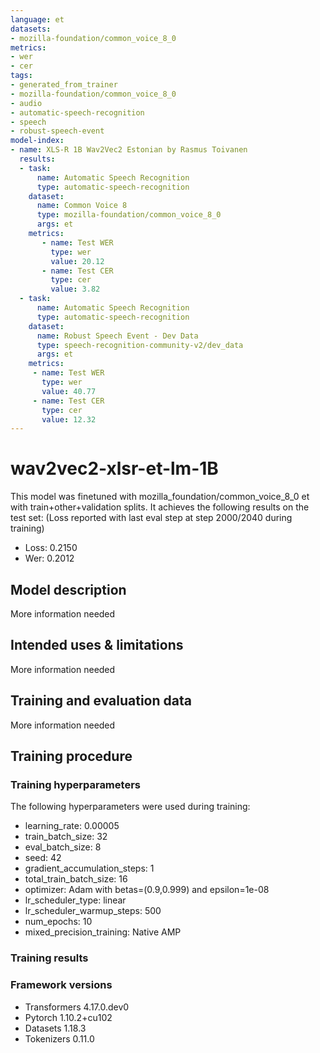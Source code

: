 ```yaml
---
language: et
datasets:
- mozilla-foundation/common_voice_8_0
metrics:
- wer
- cer
tags:
- generated_from_trainer
- mozilla-foundation/common_voice_8_0
- audio
- automatic-speech-recognition
- speech
- robust-speech-event
model-index:
- name: XLS-R 1B Wav2Vec2 Estonian by Rasmus Toivanen
  results:
  - task: 
      name: Automatic Speech Recognition
      type: automatic-speech-recognition
    dataset:
      name: Common Voice 8
      type: mozilla-foundation/common_voice_8_0
      args: et
    metrics:
       - name: Test WER
         type: wer
         value: 20.12
       - name: Test CER
         type: cer
         value: 3.82
  - task: 
      name: Automatic Speech Recognition
      type: automatic-speech-recognition
    dataset:
      name: Robust Speech Event - Dev Data
      type: speech-recognition-community-v2/dev_data
      args: et
    metrics:
     - name: Test WER
       type: wer
       value: 40.77
     - name: Test CER
       type: cer
       value: 12.32
---
```

<!-- This model card has been generated automatically according to the information the Trainer had access to. You
should probably proofread and complete it, then remove this comment. -->
# wav2vec2-xlsr-et-lm-1B

This model was finetuned with mozilla_foundation/common_voice_8_0 et with train+other+validation splits.
It achieves the following results on the test set:
(Loss reported with last eval step at step 2000/2040 during training)
- Loss: 0.2150 
- Wer: 0.2012

## Model description

More information needed

## Intended uses & limitations

More information needed

## Training and evaluation data

More information needed

## Training procedure

### Training hyperparameters

The following hyperparameters were used during training:
- learning_rate: 0.00005
- train_batch_size: 32
- eval_batch_size: 8
- seed: 42
- gradient_accumulation_steps: 1
- total_train_batch_size: 16
- optimizer: Adam with betas=(0.9,0.999) and epsilon=1e-08
- lr_scheduler_type: linear
- lr_scheduler_warmup_steps: 500
- num_epochs: 10
- mixed_precision_training: Native AMP

### Training results




### Framework versions

- Transformers 4.17.0.dev0
- Pytorch 1.10.2+cu102
- Datasets 1.18.3
- Tokenizers 0.11.0

